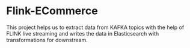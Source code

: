 # Flink-ECommerce
This project helps us to extract data from KAFKA topics with the help of FLINK live streaming and writes the data in Elasticsearch with transformations for downstream.
